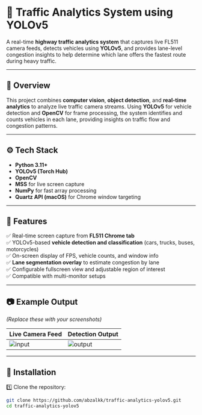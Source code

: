 # 🚦 Traffic Analytics System using YOLOv5

A real-time **highway traffic analytics system** that captures live FL511 camera feeds, detects vehicles using **YOLOv5**, and provides lane-level congestion insights to help determine which lane offers the fastest route during heavy traffic.

---

## 🧠 Overview
This project combines **computer vision**, **object detection**, and **real-time analytics** to analyze live traffic camera streams. Using **YOLOv5** for vehicle detection and **OpenCV** for frame processing, the system identifies and counts vehicles in each lane, providing insights on traffic flow and congestion patterns.

---

## ⚙️ Tech Stack
- **Python 3.11+**
- **YOLOv5 (Torch Hub)**
- **OpenCV**
- **MSS** for live screen capture
- **NumPy** for fast array processing
- **Quartz API (macOS)** for Chrome window targeting

---

## 🚀 Features
✅ Real-time screen capture from **FL511 Chrome tab**  
✅ YOLOv5-based **vehicle detection and classification** (cars, trucks, buses, motorcycles)  
✅ On-screen display of FPS, vehicle counts, and window info  
✅ **Lane segmentation overlay** to estimate congestion by lane  
✅ Configurable fullscreen view and adjustable region of interest  
✅ Compatible with multi-monitor setups  

---

## 📷 Example Output
*(Replace these with your screenshots)*

| Live Camera Feed | Detection Output |
|------------------|------------------|
| ![input](screenshots/fl511_input.png) | ![output](screenshots/fl511_output.png) |

---

## 🧩 Installation

1️⃣ Clone the repository:
```bash
git clone https://github.com/abzalkk/traffic-analytics-yolov5.git
cd traffic-analytics-yolov5
